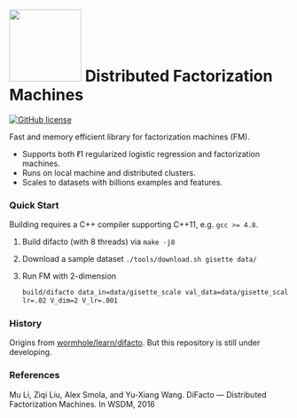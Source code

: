 # <img src=https://raw.githubusercontent.com/dmlc/dmlc.github.io/master/img/logo-m/difacto.png width=130/> Distributed Factorization Machines

[![GitHub license](http://dmlc.github.io/img/apache2.svg)](./LICENSE)

Fast and memory efficient library for factorization machines (FM).

- Supports both ℓ1 regularized logistic regression and factorization
  machines.
- Runs on local machine and distributed clusters.
- Scales to datasets with billions examples and features.


### Quick Start

Building requires a C++ compiler supporting C++11, e.g. `gcc >= 4.8`.

1. Build difacto (with 8 threads) via `make -j8`
2. Download a sample dataset `./tools/download.sh gisette data/`
3. Run FM with 2-dimension

   ```bash
   build/difacto data_in=data/gisette_scale val_data=data/gisette_scale.t \
   lr=.02 V_dim=2 V_lr=.001
   ```

### History

Origins from
[wormhole/learn/difacto](https://github.com/dmlc/wormhole/tree/master/learn/difacto). But
this repository is still under developing.

### References

Mu Li, Ziqi Liu, Alex Smola, and Yu-Xiang Wang.
DiFacto — Distributed Factorization Machines. In WSDM, 2016
